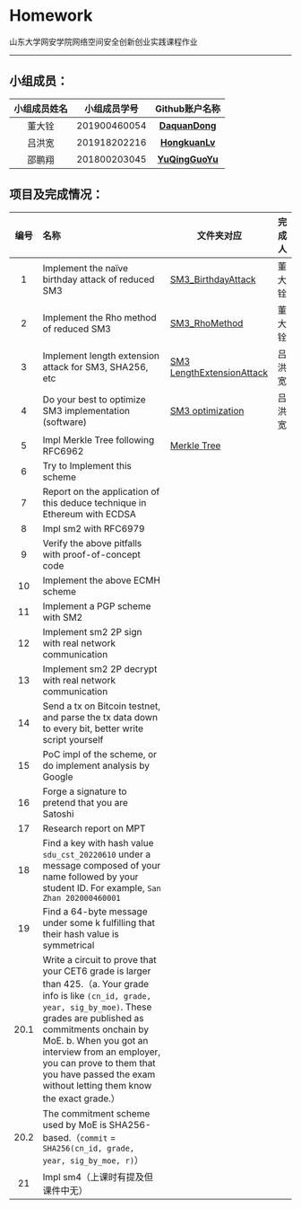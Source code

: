# Homework

山东大学网安学院网络空间安全创新创业实践课程作业

------

## 小组成员：

| 小组成员姓名 | 小组成员学号 |                  Github账户名称                   |
| :----------: | :----------: | :-----------------------------------------------: |
|    董大铨    | 201900460054 |  [**DaquanDong**](https://github.com/DaquanDong)  |
|    吕洪宽    | 201918202216 | [**HongkuanLv** ](https://github.com/HongkuanLv)  |
|    邵鹏翔    | 201800203045 | [**YuQingGuoYu**](https://github.com/YuQingGuoYu) |

## 项目及完成情况：

| 编号 | 名称                                                         | 文件夹对应                                                   | 完成人             |
| :--: | :----------------------------------------------------------- | ------------------------------------------------------------ |-------|
|  1   | Implement the naïve birthday attack of reduced SM3           | [SM3_BirthdayAttack](https://github.com/DaquanDong/Homework/tree/main/SM3_BirthdayAttack)|董大铨     |
|  2   | Implement the Rho method of reduced SM3                      | [SM3_RhoMethod](https://github.com/DaquanDong/Homework/tree/main/SM3_RhoMethod) |  董大铨   |
|  3   | Implement length extension attack for SM3, SHA256, etc       | [SM3 LengthExtensionAttack](https://github.com/DaquanDong/Homework/tree/main/SM3_length%20extension%20attack)                                                             | 吕洪宽    |
|  4   | Do your best to optimize SM3 implementation (software)       |  [SM3 optimization](https://github.com/DaquanDong/Homework/tree/main/SM3%20optimization)                                                   |  吕洪宽   |
|  5   | Impl Merkle Tree following RFC6962                           |   [Merkle Tree](https://github.com/DaquanDong/Homework/tree/main/SM3%20optimization)                                                            |     |
|  6   | Try to Implement this scheme                                 |                                                              |     |
|  7   | Report on the application of this deduce technique in Ethereum with ECDSA |                                                              |     |
|  8   | Impl sm2 with RFC6979                                        |                                                              |     |
|  9   | Verify the above pitfalls with proof-of-concept code         |                                                              |     |
|  10  | Implement the above ECMH scheme                              |                                                              |     |
|  11  | Implement a PGP scheme with SM2                              |                                                              |     |
|  12  | Implement sm2 2P sign with real network communication        |                                                              |     |
|  13  | Implement sm2 2P decrypt with real network communication     |                                                              |     |
|  14  | Send a tx on Bitcoin testnet, and parse the tx data down to every bit, better write script yourself |                                                              |     |
|  15  | PoC impl of the scheme, or do implement analysis by Google   |                                                              |     |
|  16  | Forge a signature to pretend that you are Satoshi            |                                                              |     |
|  17  | Research report on MPT                                       |                                                              |     |
|  18  | Find a key with hash value `sdu_cst_20220610` under a message composed of your name followed by your student ID. For example, `San Zhan 202000460001` |                                                              |     |
|  19  | Find a 64-byte message under some k fulfilling that their hash value is symmetrical |                                                              |     |
| 20.1 | Write a circuit to prove that your CET6 grade is larger than 425.（a. Your grade info is like `(cn_id, grade, year, sig_by_moe)`. These grades are published as commitments onchain by MoE. b. When you got an interview from an employer, you can prove to them that you have passed the exam without letting them know the exact grade.） |                                                              |     |
| 20.2 | The commitment scheme used by MoE is SHA256-based.（`commit` = `SHA256(cn_id, grade, year, sig_by_moe, r)`） |                                                              |     |
|  21  | Impl sm4（上课时有提及但课件中无）                           |                                                              |     |
